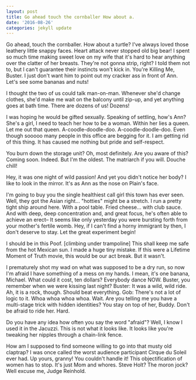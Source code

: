 ```yaml
---
layout: post
title: Go ahead touch the cornballer How about a.
date: '2016-08-26'
categories: jekyll update
---
```


Go ahead, touch the cornballer. How about a turtle? I've always loved those leathery little snappy faces. Heart attack never stopped old big bear! I spent so much time making sweet love on my wife that it's hard to hear anything over the clatter of her breasts. They're not gonna strip, right? I told them not to, but I can't guarantee their instincts won't kick in. You're Killing Me, Buster. I just don't want him to point out my cracker ass in front of Ann. Let's see some bananas and nuts! 

I thought the two of us could talk man-on-man. Whenever she'd change clothes, she'd make me wait on the balcony until zip-up, and yet anything goes at bath time. There are dozens of us! Dozens! 

I was hoping he would be gifted sexually. Speaking of settling, how's Ann? She's a girl, I need to teach her how to be a woman. Within her lies a queen. Let me out that queen. A-coodle-doodle-doo. A-coodle-doodle-doo. Even though sooooo many people in this office are begging for it. I am getting rid of this thing. It has caused me nothing but pride and self-respect. 

You burn down the storage unit? Oh, most definitely. Are you aware of this?  Coming soon. Indeed. But I'm the oldest. The matriarch if you will. Douche chill! 

Hey, it was one night of wild passion! And yet you didn't notice her body? I like to look in the mirror. It's as Ann as the nose on Plain's face. 

I'm going to buy you the single healthiest call girl this town has ever seen. Well, they got the Asian right… "hotties" might be a stretch. I run a pretty tight ship around here. With a pool table. Fried cheese… with club sauce. And with deep, deep concentration and, and great focus, he's often able to achieve an erect– It seems like only yesterday you were bursting forth from your mother's fertile womb. Hey, if I can't find a horny immigrant by then, I don't deserve to stay. Let the great experiment begin! 

I should be in this Poof. [climbing under trampoline] This shall keep me safe from the hot Mexican sun. I made a huge tiny mistake. If this were a Lifetime Moment of Truth movie, this would be our act break.  But it wasn't. 

I prematurely shot my wad on what was supposed to be a dry run, so now I'm afraid I have something of a mess on my hands. I mean, it's one banana, Michael. What could it cost, ten dollars? Everybody dance NOW. Buster, you remember when we were kissing last night? Buster: It was a wild, wild ride. Ah, it is a rock, though. Should beat everything. Gob: There's not a lot of logic to it. Whoa whoa whoa whoa. Wait. Are you telling me you have a multi-stage trick with hidden identities? You stay on top of her, Buddy. Don't be afraid to ride her. Hard. 

Do you have any idea how often you say the word "afraid"? Well, I know I used it in the Jacuzzi. This is not what it looks like. It looks like you're tweaking her nipples through a chain-link fence. 

How am I supposed to find someone willing to go into that musty old claptrap? I was once called the worst audience participant Cirque du Soleil ever had. Up yours, granny! You couldn't handle it! This objectification of women has to stop. It's just Mom and whores. Steve Holt? The moron jock? Well excuse me, Judge Reinhold. 

